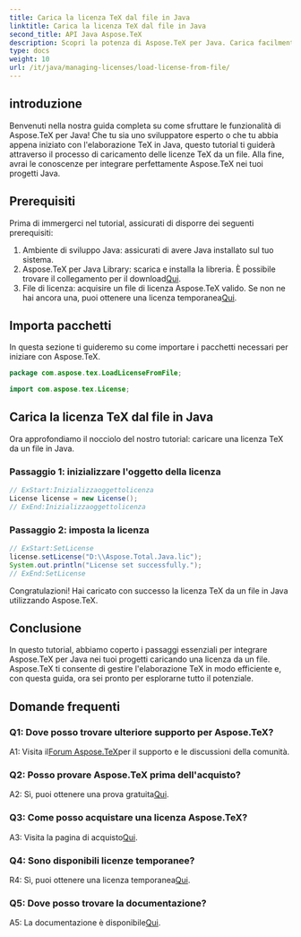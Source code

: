 ```yaml
---
title: Carica la licenza TeX dal file in Java
linktitle: Carica la licenza TeX dal file in Java
second_title: API Java Aspose.TeX
description: Scopri la potenza di Aspose.TeX per Java. Carica facilmente le licenze TeX dai file con la nostra guida passo passo.
type: docs
weight: 10
url: /it/java/managing-licenses/load-license-from-file/
---
```

## introduzione

Benvenuti nella nostra guida completa su come sfruttare le funzionalità di Aspose.TeX per Java! Che tu sia uno sviluppatore esperto o che tu abbia appena iniziato con l'elaborazione TeX in Java, questo tutorial ti guiderà attraverso il processo di caricamento delle licenze TeX da un file. Alla fine, avrai le conoscenze per integrare perfettamente Aspose.TeX nei tuoi progetti Java.

## Prerequisiti

Prima di immergerci nel tutorial, assicurati di disporre dei seguenti prerequisiti:

1. Ambiente di sviluppo Java: assicurati di avere Java installato sul tuo sistema.
2.  Aspose.TeX per Java Library: scarica e installa la libreria. È possibile trovare il collegamento per il download[Qui](https://releases.aspose.com/tex/java/).
3. File di licenza: acquisire un file di licenza Aspose.TeX valido. Se non ne hai ancora una, puoi ottenere una licenza temporanea[Qui](https://purchase.aspose.com/temporary-license/).

## Importa pacchetti

In questa sezione ti guideremo su come importare i pacchetti necessari per iniziare con Aspose.TeX.

```java
package com.aspose.tex.LoadLicenseFromFile;

import com.aspose.tex.License;
```

## Carica la licenza TeX dal file in Java

Ora approfondiamo il nocciolo del nostro tutorial: caricare una licenza TeX da un file in Java.

### Passaggio 1: inizializzare l'oggetto della licenza

```java
// ExStart:Inizializzaoggettolicenza
License license = new License();
// ExEnd:Inizializzaoggettolicenza
```

### Passaggio 2: imposta la licenza

```java
// ExStart:SetLicense
license.setLicense("D:\\Aspose.Total.Java.lic");
System.out.println("License set successfully.");
// ExEnd:SetLicense
```

Congratulazioni! Hai caricato con successo la licenza TeX da un file in Java utilizzando Aspose.TeX.

## Conclusione

In questo tutorial, abbiamo coperto i passaggi essenziali per integrare Aspose.TeX per Java nei tuoi progetti caricando una licenza da un file. Aspose.TeX ti consente di gestire l'elaborazione TeX in modo efficiente e, con questa guida, ora sei pronto per esplorarne tutto il potenziale.

## Domande frequenti

### Q1: Dove posso trovare ulteriore supporto per Aspose.TeX?

 A1: Visita il[Forum Aspose.TeX](https://forum.aspose.com/c/tex/47)per il supporto e le discussioni della comunità.

### Q2: Posso provare Aspose.TeX prima dell'acquisto?

 A2: Sì, puoi ottenere una prova gratuita[Qui](https://releases.aspose.com/).

### Q3: Come posso acquistare una licenza Aspose.TeX?

 A3: Visita la pagina di acquisto[Qui](https://purchase.aspose.com/buy).

### Q4: Sono disponibili licenze temporanee?

 R4: Sì, puoi ottenere una licenza temporanea[Qui](https://purchase.aspose.com/temporary-license/).

### Q5: Dove posso trovare la documentazione?

 A5: La documentazione è disponibile[Qui](https://reference.aspose.com/tex/java/).